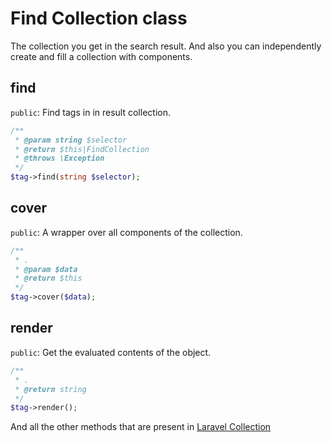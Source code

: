 # Find Collection class
The collection you get in the search result. And also you can independently create and fill a collection with components.

## find
`public`: Find tags in in result collection.
```php
/**
 * @param string $selector
 * @return $this|FindCollection
 * @throws \Exception
 */
$tag->find(string $selector);
```
## cover
`public`: A wrapper over all components of the collection.
```php
/**
 * .
 * @param $data
 * @return $this
 */
$tag->cover($data);
```
## render
`public`: Get the evaluated contents of the object.
```php
/**
 * .
 * @return string
 */
$tag->render();
```
And all the other methods that are present in [Laravel Collection]([https://laravel.com/docs/5.8/collections](https://laravel.com/docs/5.8/collections))
